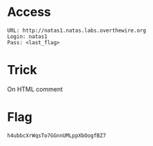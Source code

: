 # Access

```
URL: http://natas1.natas.labs.overthewire.org
Login: natas1
Pass: <last_flag>
```

# Trick

On HTML comment

# Flag

```
h4ubbcXrWqsTo7GGnnUMLppXbOogfBZ7
```

